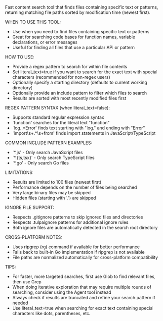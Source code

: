 Fast content search tool that finds files containing specific text or patterns, returning matching file paths sorted by modification time (newest first).

WHEN TO USE THIS TOOL:

- Use when you need to find files containing specific text or patterns
- Great for searching code bases for function names, variable declarations, or error messages
- Useful for finding all files that use a particular API or pattern

HOW TO USE:

- Provide a regex pattern to search for within file contents
- Set literal_text=true if you want to search for the exact text with special characters (recommended for non-regex users)
- Optionally specify a starting directory (defaults to current working directory)
- Optionally provide an include pattern to filter which files to search
- Results are sorted with most recently modified files first

REGEX PATTERN SYNTAX (when literal_text=false):

- Supports standard regular expression syntax
- 'function' searches for the literal text "function"
- 'log\..\*Error' finds text starting with "log." and ending with "Error"
- 'import\s+.\*\s+from' finds import statements in JavaScript/TypeScript

COMMON INCLUDE PATTERN EXAMPLES:

- '\*.js' - Only search JavaScript files
- '\*.{ts,tsx}' - Only search TypeScript files
- '\*.go' - Only search Go files

LIMITATIONS:

- Results are limited to 100 files (newest first)
- Performance depends on the number of files being searched
- Very large binary files may be skipped
- Hidden files (starting with '.') are skipped

IGNORE FILE SUPPORT:

- Respects .gitignore patterns to skip ignored files and directories
- Respects .tulpaignore patterns for additional ignore rules
- Both ignore files are automatically detected in the search root directory

CROSS-PLATFORM NOTES:

- Uses ripgrep (rg) command if available for better performance
- Falls back to built-in Go implementation if ripgrep is not available
- File paths are normalized automatically for cross-platform compatibility

TIPS:

- For faster, more targeted searches, first use Glob to find relevant files, then use Grep
- When doing iterative exploration that may require multiple rounds of searching, consider using the Agent tool instead
- Always check if results are truncated and refine your search pattern if needed
- Use literal_text=true when searching for exact text containing special characters like dots, parentheses, etc.
